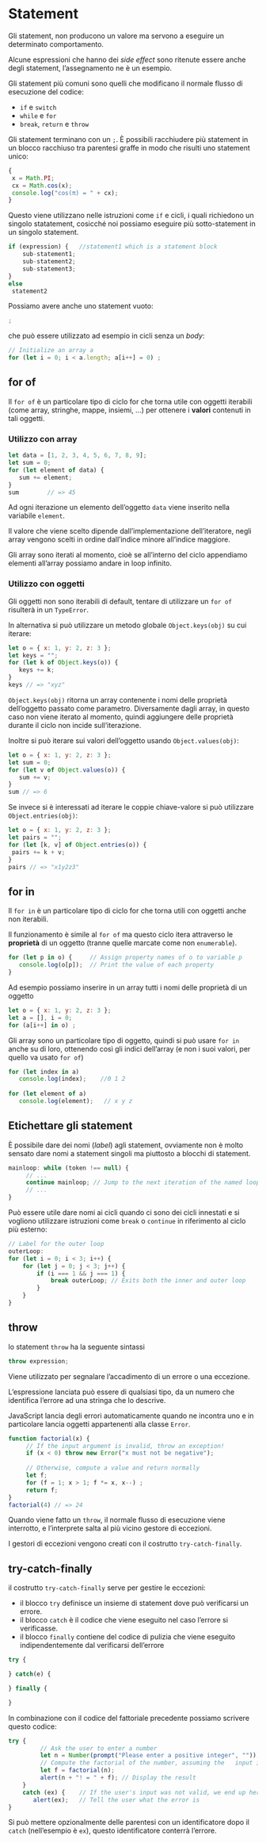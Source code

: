 ﻿# Statement

Gli statement, non producono un valore ma servono a eseguire un determinato comportamento.

Alcune espressioni che hanno dei *side effect* sono ritenute essere anche degli statement, l’assegnamento ne è un esempio.

Gli statement più comuni sono quelli che modificano il normale flusso di esecuzione del codice:

- `if` e `switch`
- `while` e `for`
- `break`, `return` e `throw`

Gli statement terminano con un `;`. È possibili racchiudere più statement in un blocco racchiuso tra parentesi graffe in modo che risulti uno statement unico:

```jsx
{
 x = Math.PI;
 cx = Math.cos(x);
 console.log("cos(π) = " + cx);
}
```

Questo viene utilizzano nelle istruzioni come `if` e cicli, i quali richiedono un singolo statatement, cosicché noi possiamo eseguire più sotto-statement in un singolo statement.

```jsx
if (expression) {   //statement1 which is a statement block
	sub-statement1;
	sub-statement2;
	sub-statement3;
}
else
 statement2
```

Possiamo avere anche uno statement vuoto:

```jsx
;
```

che può essere utilizzato ad esempio in cicli senza un *body*:

```jsx
// Initialize an array a
for (let i = 0; i < a.length; a[i++] = 0) ;
```

## for of

Il `for of` è un particolare tipo di ciclo for che torna utile con oggetti iterabili (come array, stringhe, mappe, insiemi, …) per ottenere i **valori** contenuti in tali oggetti.

### Utilizzo con array

```jsx
let data = [1, 2, 3, 4, 5, 6, 7, 8, 9];
let sum = 0;
for (let element of data) {
   sum += element;
}
sum        // => 45
```

Ad ogni iterazione un elemento dell’oggetto `data` viene inserito nella variabile `element`.

Il valore che viene scelto dipende dall’implementazione dell’iteratore, negli array vengono scelti in ordine dall’indice minore all’indice maggiore.

Gli array sono iterati al momento, cioè se all’interno del ciclo appendiamo elementi all’array possiamo andare in loop infinito.

### Utilizzo con oggetti

Gli oggetti non sono iterabili di default, tentare di utilizzare un `for of` risulterà in un `TypeError`. 

In alternativa si può utilizzare un metodo globale `Object.keys(obj)` su cui iterare:

```jsx
let o = { x: 1, y: 2, z: 3 };
let keys = "";
for (let k of Object.keys(o)) {
   keys += k;
}
keys // => "xyz"
```

`Object.keys(obj)` ritorna un array contenente i nomi delle proprietà dell’oggetto passato come parametro. Diversamente dagli array, in questo caso non viene iterato al momento, quindi aggiungere delle proprietà durante il ciclo non incide sull’iterazione.

Inoltre si può iterare sui valori dell’oggetto usando `Object.values(obj)`:

```jsx
let o = { x: 1, y: 2, z: 3 };
let sum = 0;
for (let v of Object.values(o)) {
   sum += v;
}
sum // => 6
```

Se invece si è interessati ad iterare le coppie chiave-valore si può utilizzare `Object.entries(obj)`:

```jsx
let o = { x: 1, y: 2, z: 3 };
let pairs = "";
for (let [k, v] of Object.entries(o)) {
 pairs += k + v;
}
pairs // => "x1y2z3"
```

## for in

Il `for in` è un particolare tipo di ciclo for che torna utili con oggetti anche non iterabili.

Il funzionamento è simile al `for of` ma questo ciclo itera attraverso le **proprietà** di un oggetto (tranne quelle marcate come non `enumerable`).

```jsx
for (let p in o) {     // Assign property names of o to variable p
   console.log(o[p]);  // Print the value of each property
}
```

Ad esempio possiamo inserire in un array tutti i nomi delle proprietà di un oggetto

```jsx
let o = { x: 1, y: 2, z: 3 };
let a = [], i = 0;
for (a[i++] in o) ;
```

Gli array sono un particolare tipo di oggetto, quindi si può usare `for in` anche su di loro, ottenendo così gli indici dell’array (e non i suoi valori, per quello va usato `for of`)

```jsx
for (let index in a)
   console.log(index);    //0 1 2
   
for (let element of a)
   console.log(element);   // x y z
```

## Etichettare gli statement

È possibile dare dei nomi (*label*) agli statement, ovviamente non è molto sensato dare nomi a statement singoli ma piuttosto a blocchi di statement.

```jsx
mainloop: while (token !== null) {
	 // ...
	 continue mainloop; // Jump to the next iteration of the named loop
	 // ...
}
```

Può essere utile dare nomi ai cicli quando ci sono dei cicli innestati e si vogliono utilizzare istruzioni come `break` o `continue` in riferimento al ciclo più esterno:

```jsx
// Label for the outer loop
outerLoop: 
for (let i = 0; i < 3; i++) {
    for (let j = 0; j < 3; j++) {
        if (i === 1 && j === 1) {
            break outerLoop; // Exits both the inner and outer loop
        }
    }
}
```

## throw

lo statement `throw` ha la seguente sintassi

```jsx
throw expression;
```

Viene utilizzato per segnalare l’accadimento di un errore o una eccezione.

L’espressione lanciata può essere di qualsiasi tipo, da un numero che identifica l’errore ad una stringa che lo descrive.

JavaScript lancia degli errori automaticamente quando ne incontra uno e in particolare lancia oggetti appartenenti alla classe `Error`.

```jsx
function factorial(x) {
	 // If the input argument is invalid, throw an exception!
	 if (x < 0) throw new Error("x must not be negative");
	 
	 // Otherwise, compute a value and return normally
	 let f;
	 for (f = 1; x > 1; f *= x, x--) ;
	 return f;
}
factorial(4) // => 24
```

Quando viene fatto un `throw`, il normale flusso di esecuzione viene interrotto, e l’interprete salta al più vicino gestore di eccezioni. 

I gestori di eccezioni vengono creati con il costrutto `try-catch-finally`.

## try-catch-finally

il costrutto `try-catch-finally` serve per gestire le eccezioni:

- il blocco `try` definisce un insieme di statement dove può verificarsi un errore.
- il blocco `catch` è il codice che viene eseguito nel caso l’errore si verificasse.
- il blocco `finally` contiene del codice di pulizia che viene eseguito indipendentemente dal verificarsi dell’errore

```jsx
try {

} catch(e) {

} finally {

}
```

In combinazione con il codice del fattoriale precedente possiamo scrivere questo codice:

```jsx
try {
		 // Ask the user to enter a number
		 let n = Number(prompt("Please enter a positive integer", ""));
		 // Compute the factorial of the number, assuming the	input is valid
		 let f = factorial(n);
		 alert(n + "! = " + f); // Display the result
	}
	catch (ex) {    // If the user's input was not valid, we end up here
	   alert(ex);   // Tell the user what the error is
}
```

Si può mettere opzionalmente delle parentesi con un identificatore dopo il `catch` (nell’esempio è `ex`), questo identificatore conterrà l’errore.
